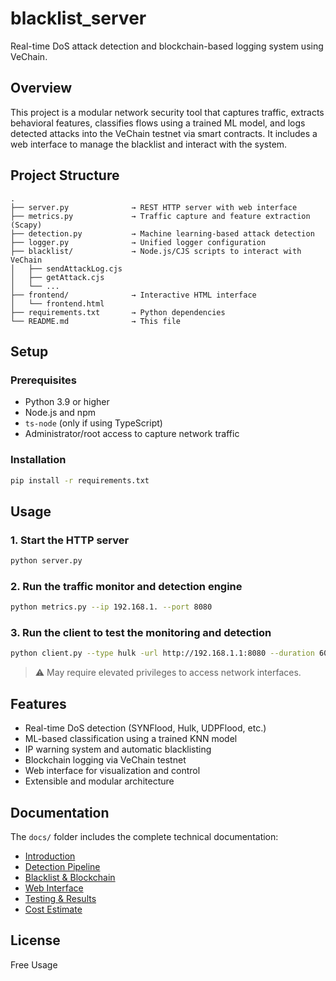 # blacklist_server

Real-time DoS attack detection and blockchain-based logging system using VeChain.

##  Overview

This project is a modular network security tool that captures traffic, extracts behavioral features, classifies flows using a trained ML model, and logs detected attacks into the VeChain testnet via smart contracts. It includes a web interface to manage the blacklist and interact with the system.

##  Project Structure

```
.
├── server.py              → REST HTTP server with web interface  
├── metrics.py             → Traffic capture and feature extraction (Scapy)  
├── detection.py           → Machine learning-based attack detection  
├── logger.py              → Unified logger configuration  
├── blacklist/             → Node.js/CJS scripts to interact with VeChain  
│   ├── sendAttackLog.cjs  
│   ├── getAttack.cjs  
│   └── ...  
├── frontend/              → Interactive HTML interface  
│   └── frontend.html  
├── requirements.txt       → Python dependencies  
└── README.md              → This file  
```

##  Setup

### Prerequisites

- Python 3.9 or higher  
- Node.js and npm  
- `ts-node` (only if using TypeScript)  
- Administrator/root access to capture network traffic  

### Installation

```bash
pip install -r requirements.txt
```

##  Usage

### 1. Start the HTTP server

```bash
python server.py
```

### 2. Run the traffic monitor and detection engine

```bash
python metrics.py --ip 192.168.1. --port 8080
```

### 3. Run the client to test the monitoring and detection
```bash
python client.py --type hulk -url http://192.168.1.1:8080 --duration 60
```
> ⚠️ May require elevated privileges to access network interfaces.

##  Features

- Real-time DoS detection (SYNFlood, Hulk, UDPFlood, etc.)  
- ML-based classification using a trained KNN model  
- IP warning system and automatic blacklisting  
- Blockchain logging via VeChain testnet  
- Web interface for visualization and control  
- Extensible and modular architecture  

## Documentation

The `docs/` folder includes the complete technical documentation:

- [Introduction](docs/01_introduction.md)
- [Detection Pipeline](docs/02_detection_pipeline.md)
- [Blacklist & Blockchain](docs/03_blacklist_blockchain.md)
- [Web Interface](docs/04_web_interface.md)
- [Testing & Results](docs/05_testing_results.md)
- [Cost Estimate](docs/06_cost_estimate.md)

## License

Free Usage